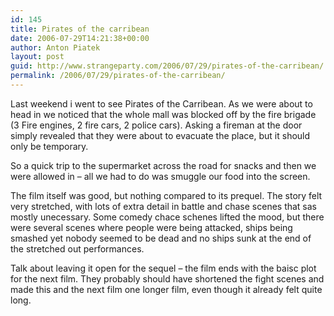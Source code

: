 ```yaml
---
id: 145
title: Pirates of the carribean
date: 2006-07-29T14:21:38+00:00
author: Anton Piatek
layout: post
guid: http://www.strangeparty.com/2006/07/29/pirates-of-the-carribean/
permalink: /2006/07/29/pirates-of-the-carribean/
---
```

Last weekend i went to see Pirates of the Carribean. As we were about to head in we noticed that the whole mall was blocked off by the fire brigade (3 Fire engines, 2 fire cars, 2 police cars). Asking a fireman at the door simply revealed that they were about to evacuate the place, but it should only be temporary.

So a quick trip to the supermarket across the road for snacks and then we were allowed in &#8211; all we had to do was smuggle our food into the screen.

The film itself was good, but nothing compared to its prequel. The story felt very stretched, with lots of extra detail in battle and chase scenes that sas mostly unecessary. Some comedy chace schenes lifted the mood, but there were several scenes where people were being attacked, ships being smashed yet nobody seemed to be dead and no ships sunk at the end of the stretched out performances.

Talk about leaving it open for the sequel &#8211; the film ends with the baisc plot for the next film. They probably should have shortened the fight scenes and made this and the next film one longer film, even though it already felt quite long.